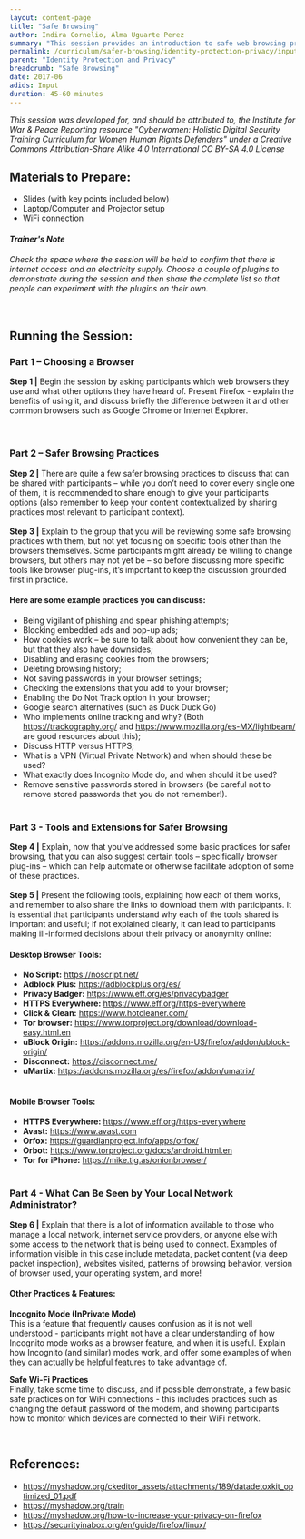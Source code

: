 ```yaml
---
layout: content-page
title: "Safe Browsing"
author: Indira Cornelio, Alma Uguarte Perez
summary: "This session provides an introduction to safe web browsing practices, including an overview of plug-ins and other utilities that can be used to create a safer browsing environment."
permalink: /curriculum/safer-browsing/identity-protection-privacy/input/safe-browsing/
parent: "Identity Protection and Privacy"
breadcrumb: "Safe Browsing"
date: 2017-06
adids: Input
duration: 45-60 minutes
---
```

*This session was developed for, and should be attributed to, the Institute for War & Peace Reporting resource "Cyberwomen: Holistic Digital Security Training Curriculum for Women Human Rights Defenders" under a Creative Commons Attribution-Share Alike 4.0 International CC BY-SA 4.0 License*

## Materials to Prepare: 
- Slides (with key points included below)
- Laptop/Computer and Projector setup
- WiFi connection

#### *Trainer's Note*
*Check the space where the session will be held to confirm that there is internet access and an electricity supply. Choose a couple of plugins to demonstrate during the session and then share the complete list so that people can experiment with the plugins on their own.*
<br><br>
 
## Running the Session:

### Part 1 – Choosing a Browser
**Step 1 |** Begin the session by asking participants which web browsers they use and what other options they have heard of. Present Firefox - explain the benefits of using it, and discuss briefly the difference between it and other common browsers such as Google Chrome or Internet Explorer. 	
<br><br>

### Part 2 – Safer Browsing Practices
**Step 2 |** There are quite a few safer browsing practices to discuss that can be shared with participants – while you don’t need to cover every single one of them, it is recommended to share enough to give your participants options (also remember to keep your content contextualized by sharing practices most relevant to participant context).
<br><br>
**Step 3 |** Explain to the group that you will be reviewing some safe browsing practices with them, but not yet focusing on specific tools other than the browsers themselves. Some participants might already be willing to change browsers, but others may not yet be – so before discussing more specific tools like browser plug-ins, it’s important to keep the discussion grounded first in practice.

#### Here are some example practices you can discuss:
- Being vigilant of phishing and spear phishing attempts;
- Blocking embedded ads and pop-up ads;
- How cookies work – be sure to talk about how convenient they can be, but that they also have downsides;
- Disabling and erasing cookies from the browsers;
- Deleting browsing history;
- Not saving passwords in your browser settings;
- Checking the extensions that you add to your browser;
- Enabling the Do Not Track option in your browser;
- Google search alternatives (such as Duck Duck Go)
- Who implements online tracking and why? (Both https://trackography.org/ and https://www.mozilla.org/es-MX/lightbeam/ are good resources about this);
- Discuss HTTP versus HTTPS;
- What is a VPN (Virtual Private Network) and when should these be used? 	
- What exactly does Incognito Mode do, and when should it be used? 	
- Remove sensitive passwords stored in browsers (be careful not to remove stored passwords that you do not remember!). 
<br><br>

### Part 3 - Tools and Extensions for Safer Browsing
**Step 4 |** Explain, now that you’ve addressed some basic practices for safer browsing, that you can also suggest certain tools – specifically browser plug-ins – which can help automate or otherwise facilitate adoption of some of these practices.
<br><br>
**Step 5 |** Present the following tools, explaining how each of them works, and remember to also share the links to download them with participants. It is essential that participants understand why each of the tools shared is important and useful; if not explained clearly, it can lead to participants making ill-informed decisions about their privacy or anonymity online:

#### Desktop Browser Tools:
- **No Script:** <a href="https://noscript.net/">https://noscript.net/</a>
- **Adblock Plus:** <a href="https://adblockplus.org/es/">https://adblockplus.org/es/</a>
- **Privacy Badger:** <a href="https://www.eff.org/es/privacybadger">https://www.eff.org/es/privacybadger</a>
- **HTTPS Everywhere:** <a href="https://www.eff.org/https-everywhere">https://www.eff.org/https-everywhere</a>
- **Click & Clean:** <a href="https://www.hotcleaner.com/">https://www.hotcleaner.com/</a>
- **Tor browser:** <a href="https://www.torproject.org/download/download-easy.html.en">https://www.torproject.org/download/download-easy.html.en</a>	
- **uBlock Origin:** <a href="https://addons.mozilla.org/en-US/firefox/addon/ublock-origin/">https://addons.mozilla.org/en-US/firefox/addon/ublock-origin/</a>
- **Disconnect:** <a href="https://disconnect.me/">https://disconnect.me/</a> 
- **uMartix:** <a href="https://addons.mozilla.org/es/firefox/addon/umatrix/">https://addons.mozilla.org/es/firefox/addon/umatrix/</a> 
<br><br>

#### Mobile Browser Tools:
- **HTTPS Everywhere:** <a href="https://www.eff.org/https-everywhere">https://www.eff.org/https-everywhere</a>
- **Avast:** <a href="https://www.avast.com">https://www.avast.com</a>
- **Orfox:** <a href="https://guardianproject.info/apps/orfox/">https://guardianproject.info/apps/orfox/</a>
- **Orbot:** <a href="https://www.torproject.org/docs/android.html.en">https://www.torproject.org/docs/android.html.en</a>
- **Tor for iPhone:** <a href="https://mike.tig.as/onionbrowser/">https://mike.tig.as/onionbrowser/</a>
<br><br>

### Part 4 - What Can Be Seen by Your Local Network Administrator?
**Step 6 |** Explain that there is a lot of information available to those who manage a local network, internet service providers, or anyone else with some access to the network that is being used to connect. Examples of information visible in this case include metadata, packet content (via deep packet inspection), websites visited, patterns of browsing behavior, version of browser used, your operating system, and more!

#### Other Practices & Features:

**Incognito Mode (InPrivate Mode)**
<br>
This is a feature that frequently causes confusion as it is not well understood - participants might not have a clear understanding of how Incognito mode works as a browser feature, and when it is useful. Explain how Incognito (and similar) modes work, and offer some examples of when they can actually be helpful features to take advantage of.

**Safe Wi-Fi Practices**
<br>
Finally, take some time to discuss, and if possible demonstrate, a few basic safe practices on for WiFi connections - this includes practices such as changing the default password of the modem, and showing participants how to monitor which devices are connected to their WiFi network.

 
## References:
- <a href="https://myshadow.org/ckeditor_assets/attachments/189/datadetoxkit_optimized_01.pdf">https://myshadow.org/ckeditor_assets/attachments/189/datadetoxkit_optimized_01.pdf</a>
- <a href="https://myshadow.org/train">https://myshadow.org/train</a>
- <a href="https://myshadow.org/how-to-increase-your-privacy-on-firefox">https://myshadow.org/how-to-increase-your-privacy-on-firefox</a>
- <a href="https://securityinabox.org/en/guide/firefox/linux/">https://securityinabox.org/en/guide/firefox/linux/</a>
